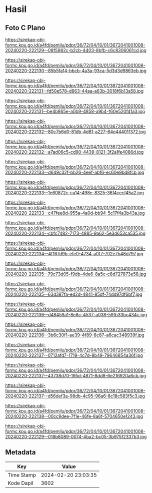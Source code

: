 # Hasil

## Foto C Plano

https://sirekap-obj-formc.kpu.go.id/a4fd/pemilu/pdpr/36/72/04/10/01/3672041001008-20240220-222129--08f5982c-b2cb-4403-8bfb-c6c8306061cd.jpg

https://sirekap-obj-formc.kpu.go.id/a4fd/pemilu/pdpr/36/72/04/10/01/3672041001008-20240220-222130--85b5fa14-bbcb-4a3a-93ca-5d3d3d9863eb.jpg

https://sirekap-obj-formc.kpu.go.id/a4fd/pemilu/pdpr/36/72/04/10/01/3672041001008-20240220-222131--fd50e578-d863-44aa-a63b-3018f6b13a58.jpg

https://sirekap-obj-formc.kpu.go.id/a4fd/pemilu/pdpr/36/72/04/10/01/3672041001008-20240220-222131--be4b865e-a0b9-4858-a9b4-f60e520f41a3.jpg

https://sirekap-obj-formc.kpu.go.id/a4fd/pemilu/pdpr/36/72/04/10/01/3672041001008-20240220-222132--80c7b6d0-81db-4d81-a227-64e44401f372.jpg

https://sirekap-obj-formc.kpu.go.id/a4fd/pemilu/pdpr/36/72/04/10/01/3672041001008-20240220-222132--a7ad06c5-cd90-4439-8121-3f2a1fe4086d.jpg

https://sirekap-obj-formc.kpu.go.id/a4fd/pemilu/pdpr/36/72/04/10/01/3672041001008-20240220-222133--d649c32f-bb26-4eef-abf6-ec60e9bd8fcb.jpg

https://sirekap-obj-formc.kpu.go.id/a4fd/pemilu/pdpr/36/72/04/10/01/3672041001008-20240220-222133--1e60872c-ca14-498e-8325-36f4cecf45a2.jpg

https://sirekap-obj-formc.kpu.go.id/a4fd/pemilu/pdpr/36/72/04/10/01/3672041001008-20240220-222133--c47fee8d-955a-4a0d-bb94-5c17f4a3b43a.jpg

https://sirekap-obj-formc.kpu.go.id/a4fd/pemilu/pdpr/36/72/04/10/01/3672041001008-20240220-222134--cbfc7482-7173-4885-9a62-5e3d653ca535.jpg

https://sirekap-obj-formc.kpu.go.id/a4fd/pemilu/pdpr/36/72/04/10/01/3672041001008-20240220-222134--4f167d9b-efe0-4734-a0f7-702e7b48d797.jpg

https://sirekap-obj-formc.kpu.go.id/a4fd/pemilu/pdpr/36/72/04/10/01/3672041001008-20240220-222135--79c73d05-f9db-4de6-8a5c-c8d727873e58.jpg

https://sirekap-obj-formc.kpu.go.id/a4fd/pemilu/pdpr/36/72/04/10/01/3672041001008-20240220-222135--63d387fa-ed2d-4841-85df-74dd97df6bf7.jpg

https://sirekap-obj-formc.kpu.go.id/a4fd/pemilu/pdpr/36/72/04/10/01/3672041001008-20240220-222136--d48459a1-8e8c-4537-a038-59fb33bc434c.jpg

https://sirekap-obj-formc.kpu.go.id/a4fd/pemilu/pdpr/36/72/04/10/01/3672041001008-20240220-222136--3b6c30f1-ae39-4f89-8c87-a6cac348939f.jpg

https://sirekap-obj-formc.kpu.go.id/a4fd/pemilu/pdpr/36/72/04/10/01/3672041001008-20240220-222137--0712afd7-1719-4c7d-8b49-79646854a36f.jpg

https://sirekap-obj-formc.kpu.go.id/a4fd/pemilu/pdpr/36/72/04/10/01/3672041001008-20240220-222137--43738d70-195d-4871-8dd8-6e216920a6cb.jpg

https://sirekap-obj-formc.kpu.go.id/a4fd/pemilu/pdpr/36/72/04/10/01/3672041001008-20240220-222137--d56def3a-98db-4c95-96a6-8c18c583f5c3.jpg

https://sirekap-obj-formc.kpu.go.id/a4fd/pemilu/pdpr/36/72/04/10/01/3672041001008-20240220-222138--00cc9dee-7f1e-46fe-8a6f-5704650e1243.jpg

https://sirekap-obj-formc.kpu.go.id/a4fd/pemilu/pdpr/36/72/04/10/01/3672041001008-20240220-222129--018b8089-0074-4ba2-bc05-3b975f2337b3.jpg


## Metadata

| Key        | Value               |
| ---------- | ------------------- |
| Time Stamp | 2024-02-20 23:03:35 |
| Kode Dapil | 3602                |



